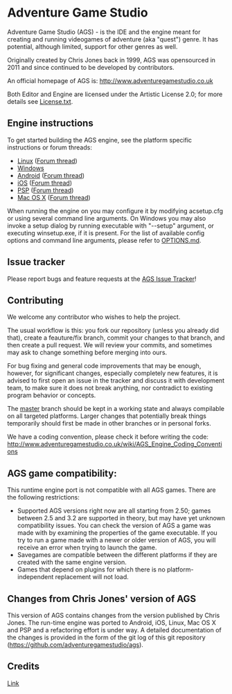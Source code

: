 # Adventure Game Studio

Adventure Game Studio (AGS) - is the IDE and the engine meant for creating and running videogames of adventure (aka "quest") genre. It has potential, although limited, support for other genres as well.

Originally created by Chris Jones back in 1999, AGS was opensourced in 2011 and since continued to be developed by contributors.

An official homepage of AGS is: http://www.adventuregamestudio.co.uk

Both Editor and Engine are licensed under the Artistic License 2.0; for more details see [License.txt](License.txt).


## Engine instructions

To get started building the AGS engine, see the platform specific instructions or forum threads:

-    [Linux](debian/README.md) ([Forum thread](http://www.adventuregamestudio.co.uk/forums/index.php?topic=46152.0))
-    [Windows](Windows/README.md)
-    [Android](Android/README.md) ([Forum thread](http://www.adventuregamestudio.co.uk/forums/index.php?topic=44768.0))
-    [iOS](iOS/README.md) ([Forum thread](http://www.adventuregamestudio.co.uk/forums/index.php?topic=46040.0))
-    [PSP](PSP/README.md) ([Forum thread](http://www.adventuregamestudio.co.uk/forums/index.php?topic=43998.0))
-    [Mac OS X](OSX/README.md) ([Forum thread](http://www.adventuregamestudio.co.uk/forums/index.php?topic=47264.0))

When running the engine on you may configure it by modifying acsetup.cfg or using several command line arguments.
On Windows you may also invoke a setup dialog by running executable with "--setup" argument, or executing winsetup.exe, if it is present.
For the list of available config options and command line arguments, please refer to [OPTIONS.md](OPTIONS.md).


## Issue tracker

Please report bugs and feature requests at the [AGS Issue Tracker](http://www.adventuregamestudio.co.uk/forums/index.php?action=projects)!


## Contributing

We welcome any contributor who wishes to help the project.

The usual workflow is this: you fork our repository (unless you already did that), create a feauture/fix branch, commit your changes to that branch, and then create a pull request. We will review your commits, and sometimes may ask to change something before merging into ours.

For bug fixing and general code improvements that may be enough, however, for significant changes, especially completely new features, it is advised to first open an issue in the tracker and discuss it with development team, to make sure it does not break anything, nor contradict to existing program behavior or concepts.

The [master](https://github.com/adventuregamestudio/ags/tree/master) branch should be kept in a working state and always compilable on all targeted platforms.
Larger changes that potentially break things temporarily should first be made in other branches or in personal forks.

We have a coding convention, please check it before writing the code: http://www.adventuregamestudio.co.uk/wiki/AGS_Engine_Coding_Conventions


## AGS game compatibility:

This runtime engine port is not compatible with all AGS games. There are the
following restrictions:

-   Supported AGS versions right now are all starting from 2.50; games between 2.5 and
    3.2 are supported in theory, but may have yet unknown compatibility issues.
    You can check the version of AGS a game was made with by examining the properties
    of the game executable.
    If you try to run a game made with a newer or older version of AGS, you will
    receive an error when trying to launch the game.
-   Savegames are compatible between the different platforms if they are created
    with the same engine version.
-   Games that depend on plugins for which there is no platform-independent
    replacement will not load.

	
## Changes from Chris Jones' version of AGS

This version of AGS contains changes from the version published by Chris Jones.
The run-time engine was ported to Android, iOS, Linux, Mac OS X and PSP and a refactoring effort is under way.
A detailed documentation of the changes is provided in the form of the git log of this git repository
(https://github.com/adventuregamestudio/ags).


## Credits

[Link](Credits.txt)

